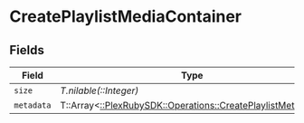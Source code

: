 # CreatePlaylistMediaContainer


## Fields

| Field                                                                                                            | Type                                                                                                             | Required                                                                                                         | Description                                                                                                      | Example                                                                                                          |
| ---------------------------------------------------------------------------------------------------------------- | ---------------------------------------------------------------------------------------------------------------- | ---------------------------------------------------------------------------------------------------------------- | ---------------------------------------------------------------------------------------------------------------- | ---------------------------------------------------------------------------------------------------------------- |
| `size`                                                                                                           | *T.nilable(::Integer)*                                                                                           | :heavy_minus_sign:                                                                                               | N/A                                                                                                              | 7                                                                                                                |
| `metadata`                                                                                                       | T::Array<[::PlexRubySDK::Operations::CreatePlaylistMetadata](../../models/operations/createplaylistmetadata.md)> | :heavy_minus_sign:                                                                                               | N/A                                                                                                              |                                                                                                                  |